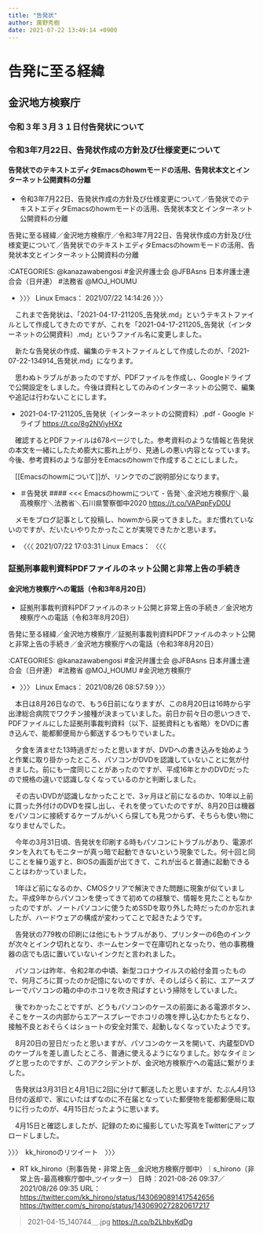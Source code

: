 ```yaml
---
title: "告発状"
author: 廣野秀樹
date: 2021-07-22 13:49:14 +0900
---
```


# 告発に至る経緯
## 金沢地方検察庁
### 令和３年３月３１日付告発状について
### 令和3年7月22日、告発状作成の方針及び仕様変更について

#### 告発状でのテキストエディタEmacsのhowmモードの活用、告発状本文とインターネット公開資料の分離

- 令和3年7月22日、告発状作成の方針及び仕様変更について／告発状でのテキストエディタEmacsのhowmモードの活用、告発状本文とインターネット公開資料の分離

告発に至る経緯／金沢地方検察庁／令和3年7月22日、告発状作成の方針及び仕様変更について／告発状でのテキストエディタEmacsのhowmモードの活用、告発状本文とインターネット公開資料の分離

:CATEGORIES: @kanazawabengosi #金沢弁護士会 @JFBAsns 日本弁護士連合会（日弁連） #法務省 @MOJ_HOUMU

- 〉〉〉 Linux Emacs： 2021/07/22 14:14:26 〉〉〉

　これまで告発状は、「2021-04-17-211205_告発状.md」というテキストファイルとして作成してきたのですが、これを「2021-04-17-211205_告発状（インターネットの公開資料）.md」というファイル名に変更しました。

　新たな告発状の作成、編集のテキストファイルとして作成したのが、「2021-07-22-134914_告発状.md」になります。

　思わぬトラブルがあったのですが、PDFファイルを作成し、Googleドライブで公開設定をしました。今後は資料としてのみのインターネットの公開で、編集や追記は行わないことにします。

- 2021-04-17-211205_告発状（インターネットの公開資料）.pdf - Google ドライブ https://t.co/8g2NViyHXz

　確認するとPDFファイルは678ページでした。参考資料のような情報と告発状の本文を一緒にしたため膨大に膨れ上がり、見通しの悪い内容となっています。今後、参考資料のような部分をEmacsのhowmで作成することにしました。

　[[Emacsのhowmについて]]が、リンクでのご説明部分になります。

- ＃告発状 #### <<< Emacsのhowmについて - 告発＼金沢地方検察庁＼最高検察庁＼法務省＼石川県警察御中2020 https://t.co/VAPqpFyD0U

　メモをブログ記事として投稿し、howmから戻ってきました。まだ慣れていないのですが、だいたいやりたかったことが実現できたかと思います。

- 〈〈〈 2021/07/22 17:03:31 Linux Emacs： 〈〈〈 

### 証拠刑事裁判資料PDFファイルのネット公開と非常上告の手続き

#### 金沢地方検察庁への電話（令和3年8月20日）

- 証拠刑事裁判資料PDFファイルのネット公開と非常上告の手続き／金沢地方検察庁への電話（令和3年8月20日）

告発に至る経緯／金沢地方検察庁／証拠刑事裁判資料PDFファイルのネット公開と非常上告の手続き／金沢地方検察庁への電話（令和3年8月20日）

:CATEGORIES: @kanazawabengosi #金沢弁護士会 @JFBAsns 日本弁護士連合会（日弁連） #法務省 @MOJ_HOUMU #金沢地方検察庁

- 〉〉〉 Linux Emacs： 2021/08/26 08:57:59 〉〉〉

　本日は8月26日なので、もう6日前になりますが、この8月20日は16時から宇出津総合病院でワクチン接種が決まっていました。前日か前々日の思いつきで、PDFファイルにした証拠刑事裁判資料（以下、証拠資料とも省略）をDVDに書き込んで、能都郵便局から郵送するつもりでいました。

　夕食を済ませた13時過ぎだったと思いますが、DVDへの書き込みを始めようと作業に取り掛かったところ、パソコンがDVDを認識していないことに気が付きました。前にも一度同じことがあったのですが、平成16年とかのDVDだったので規格の違いで認識しなくなっているのかと判断しました。

　その古いDVDが認識しなかったことで、3ヶ月ほど前になるのか、10年以上前に買った外付けのDVDを探し出し、それを使っていたのですが、8月20日は機器をパソコンに接続するケーブルがいくら探しても見つからず、そちらも使い物になりませんでした。

　今年の3月31日頃、告発状を印刷する時もパソコンにトラブルがあり、電源ボタンを入れてもモニターが真っ暗で起動できないという現象でした。何十回と同じことを繰り返すと、BIOSの画面が出てきて、これが出ると普通に起動できることはわかっていました。

　1年ほど前になるのか、CMOSクリアで解決できた問題に現象が似ていました。平成9年からパソコンを使ってきて初めての経験で、情報を見たこともなかったのですが、ノートパソコンに使うためSSDを取り外した時だったのか忘れましたが、ハードウェアの構成が変わってことで起きたようです。

　告発状の779枚の印刷には他にもトラブルがあり、プリンターの6色のインクが次々とインク切れとなり、ホームセンターで在庫切れとなったり、他の事務機器の店でも店に置いていないインクだと言われました。

　パソコンは昨年、令和2年の中頃、新型コロナウイルスの給付金買ったもので、何月ごろに買ったのか記憶にないのですが、そのしばらく前に、エアースプレーでパソコンの箱の中のホコリを吹き飛ばすという掃除をしていました。

　後でわかったことですが、どうもパソコンのケースの前面にある電源ボタン、そこをケースの内部からエアースプレーでホコリの塊を押し込むかたちとなり、接触不良とおそらくはショートの安全対策で、起動しなくなっていたようです。

　8月20日の翌日だったと思いますが、パソコンのケースを開いて、内蔵型DVDのケーブルを差し直したところ、普通に使えるようになりました。妙なタイミングと思ったのですが、このアクシデントが、金沢地方検察庁への電話に繋がりました。

　告発状は3月31日と4月1日に2回に分けて郵送したと思いますが、たぶん4月13日付の返却で、家にいたはずなのに不在届となっていた郵便物を能都郵便局に取りに行ったのが、4月15日だったように思います。

　4月15日と確認しましたが、記録のために撮影していた写真をTwitterにアップロードしました。

〉〉〉　kk_hironoのリツイート　〉〉〉  


- RT kk_hirono（刑事告発・非常上告＿金沢地方検察庁御中）｜s_hirono（非常上告-最高検察庁御中_ツイッター） 日時：2021-08-26 09:37／2021/08/26 09:35 URL： https://twitter.com/kk_hirono/status/1430690891417542656 https://twitter.com/s_hirono/status/1430690272820617217  
> 2021-04-15_140744＿.jpg https://t.co/b2LhbvKdDg  
